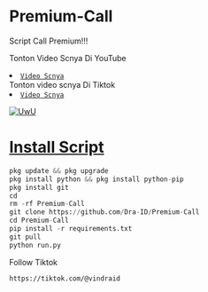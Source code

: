 # Premium-Call 
Script Call Premium!!!

Tonton Video Scnya Di YouTube 
<li><code><a href="https://youtu.be/6ehkC7u9PPg?si=mqH8GChNFPOCyF4P">Video Scnya</a></code></li> 
Tonton video scnya Di Tiktok
<li><code><a href="https://vm.tiktok.com/ZSNAua9Yg/">Video Scnya</a></code></li> 
<p align="center">
  
  <a href="https://github.com/Dra-ID"><img src="http://readme-typing-svg.herokuapp.com?color=FF1493&center=true&vCenter=true&multiline=false&lines=Kasih+Star+Dong+Sayang+Scnya+^_^" alt="UwU">
  
# Install Script 
```python
pkg update && pkg upgrade
pkg install python && pkg install python-pip
pkg install git
cd
rm -rf Premium-Call
git clone https://github.com/Dra-ID/Premium-Call
cd Premium-Call 
pip install -r requirements.txt
git pull
python run.py
```
Follow Tiktok 
```bash
https://tiktok.com/@vindraid
```
